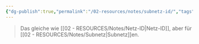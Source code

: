 ```yaml
---
{"dg-publish":true,"permalink":"/02-resources/notes/subnetz-id/","tags":["netzwerk/subnetting"],"updated":"2024-07-30T08:43:14.105+02:00"}
---
```


> Das gleiche wie [[02 - RESOURCES/Notes/Netz-ID\|Netz-ID]], aber für [[02 - RESOURCES/Notes/Subnetz\|Subnetz]]en.